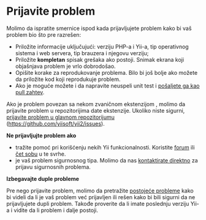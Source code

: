 Prijavite problem
=================

Molimo da ispratite smernice ispod kada prijavljujete problem kako bi vaš problem bio što pre razrešen:

* Priložite informacije uključujući: verziju PHP-a i Yii-a, tip operativnog sistema i web servera, tip brauzera i njegovu verziju;
* Priložite **kompletan** spisak grešaka ako postoji. Snimak ekrana koji objašnjava problem je vrlo dobrodošao.
* Opišite korake za reprodukovanje problema. Bilo bi još bolje ako možete da priložite kod koji reprodukuje problem.
* Ako je moguće možete i da napravite neuspeli unit test i [pošaljete ga kao pull zahtev](git-workflow.md).

Ako je problem povezan sa nekom zvaničnom ekstenzijom , molimo da prijavite problem u repozitorijima date ekstenzije.
Ukoliko niste sigurni, [prijavite problem u glavnom repozitorijumu](https://github.com/yiisoft/yii2/issues/new) (<https://github.com/yiisoft/yii2/issues>).

**Ne prijavljujte problem ako**

* tražite pomoć pri korišćenju nekih Yii funkcionalnosti. Koristite [forum](https://forum.yiiframework.com/index.php/forum/42-general-discussions-for-yii-20/) ili [čet sobu](http://www.yiiframework.com/chat/) u te svrhe.
* je vaš problem sigurnosnog tipa. Molimo da nas [kontaktirate direktno](http://www.yiiframework.com/security/) za prijavu sigurnosnih problema.

**Izbegavajte duple probleme**

Pre nego prijavite problem, molimo da pretražite [postojeće probleme](https://github.com/yiisoft/yii2/issues) kako bi videli da li je vaš problem već prijavljen ili rešen kako bi bili sigurni da ne prijavljujete dupli problem. Takođe proverite da li imate poslednju verziju Yii-a i vidite da li problem i dalje postoji.
